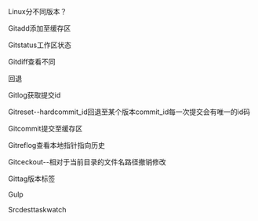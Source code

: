 Linux分不同版本？

Gitadd添加至缓存区

Gitstatus工作区状态

Gitdiff查看不同

回退

Gitlog获取提交id

Gitreset--hardcommit\_id回退至某个版本commit\_id每一次提交会有唯一的id码

Gitcommit提交至缓存区

Gitreflog查看本地指针指向历史

Gitceckout--相对于当前目录的文件名路径撤销修改

Gittag版本标签

Gulp

Srcdesttaskwatch

